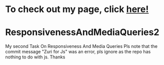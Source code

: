 
# To check out my page, click <a href="https://prinxey.github.io/ResponsivenessAndMediaQueries2/" class="button">here!</a>
# ResponsivenessAndMediaQueries2
My second Task On Responsiveness And Media Queries
Pls note that the commit message "Zuri for Js" was an error, pls ignore as the repo has nothing to do with js. Thanks
